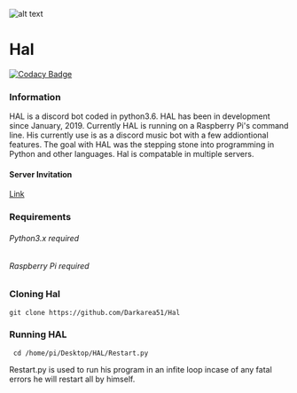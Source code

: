 ![alt text](https://cdn.discordapp.com/avatars/663923530626367509/83dcf1500d48a46b8cc77e40e828e6ec.webp?size=1024)
# Hal


[![Codacy Badge](https://app.codacy.com/project/badge/Grade/f847011b6ed34c468d01863313b11e72)](https://www.codacy.com?utm_source=github.com&amp;utm_medium=referral&amp;utm_content=Darkarea51/Picking-Flowers-MAZE&amp;utm_campaign=Badge_Grade)

### Information 
HAL is a discord bot coded in python3.6. HAL has been in development since January, 2019. Currently HAL is running on a Raspberry Pi's command line. His currently use is as a discord music bot with a few addiontional features. The goal with HAL was the stepping stone into programming in Python and other languages. Hal is compatable in multiple servers.

#### Server Invitation

[Link](https://discord.com/oauth2/authorize?client_id=663923530626367509&permissions=0&scope=bot)

### Requirements
###### Python3.x required 
###### Raspberry Pi required 

### Cloning Hal

``` cd ~ 
git clone https://github.com/Darkarea51/Hal 
```

### Running HAL

```  cd /home/pi/Desktop/HAL/Restart.py ```

Restart.py is used to run his program in an infite loop incase of any fatal errors he will restart all by himself.


